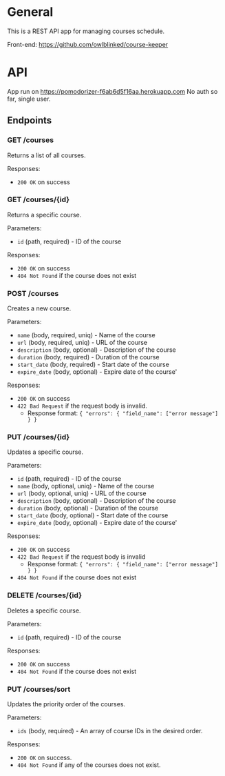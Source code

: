 # General 

This is a REST API app for managing courses schedule.

Front-end: https://github.com/owlblinked/course-keeper

# API

App run on https://pomodorizer-f6ab6d5f16aa.herokuapp.com
No auth so far, single user.  

## Endpoints

### GET /courses

Returns a list of all courses.

Responses:

- `200 OK` on success

### GET /courses/{id}

Returns a specific course.

Parameters:

- `id` (path, required) - ID of the course

Responses:

- `200 OK` on success
- `404 Not Found` if the course does not exist

### POST /courses

Creates a new course.

Parameters:

- `name` (body, required, uniq) - Name of the course
- `url` (body, required, uniq) - URL of the course
- `description` (body, optional) - Description of the course
- `duration` (body, required) - Duration of the course
- `start_date` (body, required) - Start date of the course
- `expire_date` (body, optional) - Expire date of the course'

Responses:

- `200 OK` on success
- `422 Bad Request` if the request body is invalid.
  - Response format: `{ "errors": { "field_name": ["error message"] } }` 


### PUT /courses/{id}

Updates a specific course.

Parameters:

- `id` (path, required) - ID of the course
- `name` (body, optional, uniq) - Name of the course
- `url` (body, optional, uniq) - URL of the course
- `description` (body, optional) - Description of the course
- `duration` (body, optional) - Duration of the course
- `start_date` (body, optional) - Start date of the course
- `expire_date` (body, optional) - Expire date of the course'

Responses:

- `200 OK` on success
- `422 Bad Request` if the request body is invalid
    - Response format: `{ "errors": { "field_name": ["error message"] } }`
- `404 Not Found` if the course does not exist

### DELETE /courses/{id}

Deletes a specific course.

Parameters:

- `id` (path, required) - ID of the course

Responses:

- `200 OK` on success
- `404 Not Found` if the course does not exist

### PUT /courses/sort

Updates the priority order of the courses.

Parameters:

- `ids` (body, required) - An array of course IDs in the desired order.

Responses:

- `200 OK` on success.
- `404 Not Found` if any of the courses does not exist.